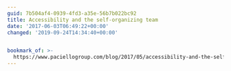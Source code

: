 ```yaml
---
guid: 7b504af4-0939-4fd3-a35e-56b7b022bc92
title: Accessibility and the self-organizing team
date: '2017-06-03T06:49:22+00:00'
changed: '2019-09-24T14:34:40+00:00'


bookmark_of: >-
  https://www.paciellogroup.com/blog/2017/05/accessibility-and-the-self-organizing-team/
---
```




